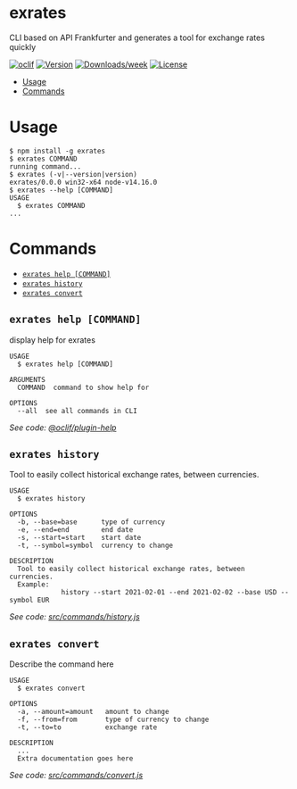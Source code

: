 exrates
=======

CLI based on API Frankfurter and generates a tool for exchange rates quickly

[![oclif](https://img.shields.io/badge/cli-oclif-brightgreen.svg)](https://oclif.io)
[![Version](https://img.shields.io/npm/v/exrates.svg)](https://npmjs.org/package/exrates)
[![Downloads/week](https://img.shields.io/npm/dw/exrates.svg)](https://npmjs.org/package/exrates)
[![License](https://img.shields.io/npm/l/exrates.svg)](https://github.com/JorgeGBravo/exrates/blob/master/package.json)

<!-- toc -->
* [Usage](#usage)
* [Commands](#commands)
<!-- tocstop -->
# Usage
<!-- usage -->
```sh-session
$ npm install -g exrates
$ exrates COMMAND
running command...
$ exrates (-v|--version|version)
exrates/0.0.0 win32-x64 node-v14.16.0
$ exrates --help [COMMAND]
USAGE
  $ exrates COMMAND
...
```
<!-- usagestop -->
# Commands
<!-- commands -->
* [`exrates help [COMMAND]`](#exrates-help-command)
* [`exrates history`](#exrates-history)
* [`exrates convert`](#exrates-convert)


## `exrates help [COMMAND]`

display help for exrates

```
USAGE
  $ exrates help [COMMAND]

ARGUMENTS
  COMMAND  command to show help for

OPTIONS
  --all  see all commands in CLI
```

_See code: [@oclif/plugin-help](https://github.com/oclif/plugin-help/blob/v3.2.3/src/commands/help.ts)_

## `exrates history`

Tool to easily collect historical exchange rates, between currencies.

```
USAGE
  $ exrates history

OPTIONS
  -b, --base=base      type of currency
  -e, --end=end        end date
  -s, --start=start    start date
  -t, --symbol=symbol  currency to change

DESCRIPTION
  Tool to easily collect historical exchange rates, between currencies.
  Example:
             history --start 2021-02-01 --end 2021-02-02 --base USD --symbol EUR
```

_See code: [src/commands/history.js](https://github.com/JorgeGBravo/exrates/blob/v0.0.0/src/commands/history.js)_

## `exrates convert`

Describe the command here

```
USAGE
  $ exrates convert

OPTIONS
  -a, --amount=amount   amount to change
  -f, --from=from       type of currency to change
  -t, --to=to           exchange rate

DESCRIPTION
  ...
  Extra documentation goes here
```

_See code: [src/commands/convert.js](https://github.com/JorgeGBravo/exrates/blob/v0.0.0/src/commands/convert.js)_

